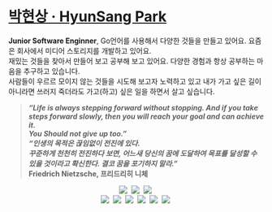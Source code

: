 # [박현상 · HyunSang Park](https://parkhyunsang.com/)
**Junior Software Enginner**, Go언어를 사용해서 다양한 것들을 만들고 있어요. 요즘은 회사에서 미디어 스토리지를 개발하고 있어요.  
재밌는 것들을 찾아서 만들어 보고 공부해 보고 있어요. 다양한 경험과 항상 공부하는 마음을 추구하고 있습니다.  
사람들이 우르르 모이지 않는 것들을 시도해 보고자 노력하고 있고 내가 가고 싶은 길이 아니라면 쓰러지 죽더라도 가고(하고) 싶은 일을 하면서 살고 싶습니다.  

> ***“Life is always stepping forward without stopping. And if you take steps forward slowly, then you will reach your goal and can achieve it.  
> You Should not give up too.”  
> “인생의 목적은 끊임없이 전진에 있다.  
> 꾸준하게 천천히 전진하다 보면, 어느새 당신의 꿈에 도달하여 목표를 달성할 수 있을 것이라고 확신한다. 결코 꿈을 포기하지 말라.”***  
> **Friedrich Nietzsche, 프리드리히 니체**

<p align = "center">
  <img src="https://img.shields.io/badge/Go-00ADD8?style=flat-square&logo=Go&logoColor=white"/></a>&nbsp 
  <img src="https://img.shields.io/badge/Vue.js-4FC08D?style=flat-square&logo=Vue.js&logoColor=white"/></a>&nbsp   
  <img src="https://img.shields.io/badge/CSS3-1572B6?style=flat-square&logo=css3&logoColor=white"/></a>&nbsp   
  <br>
  <img src="https://img.shields.io/badge/MySQL-4479A1?style=flat-square&logo=MySQL&logoColor=white"/></a>&nbsp 
  <img src="https://img.shields.io/badge/SQLite-003B57?style=flat-square&logo=sqlite&logoColor=white"/></a>&nbsp  
  <img src="https://img.shields.io/badge/AWS EC2-FF8C00?style=flat-square&logo=amazon ec2&logoColor=white"/></a>&nbsp 
  <img src="https://img.shields.io/badge/AWS S3-569A31?style=flat-square&logo=amazon s3&logoColor=white"/></a>&nbsp   
  <img src="https://img.shields.io/badge/GitHub Actions-2088FF?style=flat-square&logo=github actions&logoColor=white"/></a>&nbsp  
  <img src="https://img.shields.io/badge/Docker-2496ED?style=flat-square&logo=docker&logoColor=white"/></a>&nbsp  
</p>
